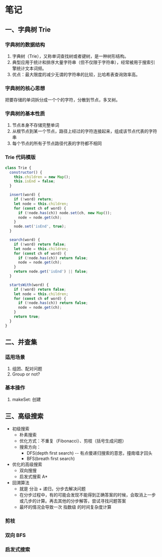# 笔记
## 一、字典树 Trie
### 字典树的数据结构
1. 字典树（Trie），又称单词查找树或者键树，是一种树形结构。
2. 典型应用于统计和排序大量字符串（但不仅限于字符串），经常被用于搜索引擎统计文本词频。
3. 优点：最大限度的减少无谓的字符串的比较，比哈希表查询效率高。
### 字典树的核心思想
把要存储的单词拆分成一个个的字符，分散到节点，多叉树。
### 字典树的基本性质
1. 节点本身不存储完整单词
2. 从根节点到某一个节点，路径上经过的字符连接起来，组成该节点代表的字符串
3. 每个节点的所有子节点路径代表的字符都不相同
### Trie 代码模版
```js
class Trie {
  constructor() {
    this.children = new Map();
    this.isEnd = false;
  }

  insert(word) {
    if (!word) return;
    let node = this.children;
    for (const ch of word) {
      if (!node.has(ch)) node.set(ch, new Map());
      node = node.get(ch);
    }
    node.set('isEnd', true);
  }

  search(word) {
    if (!word) return false;
    let node = this.children;
    for (const ch of word) {
      if (!node.has(ch)) return false;
      node = node.get(ch);
    }
    return node.get('isEnd') || false;
  }

  startsWith(word) {
    if (!word) return false;
    let node = this.children;
    for (const ch of word) {
      if (!node.has(ch)) return false;
      node = node.get(ch);
    }
    return true;
  }
}
```
## 二、并查集
### 适用场景
1. 组团、配对问题
2. Group or not?
### 基本操作
1. makeSet: 创建

## 三、高级搜索
* 初级搜索
  * 朴素搜索
  * 优化方式：不重复（Fibonacci）、剪枝（括号生成问题）
  * 搜索方向：
    * DFS(depth first search) -- 有点傻递归搜索的意思，撞南墙才回头
    * BFS(breath first search)
* 优化的高级搜索
  * 双向搜搜
  * 启发式搜索 A*
* 回溯算法
  * 就是 分治 + 递归，分步去解决问题
  * 在分步过程中，有的可能会发现不能得到正确答案的时候，会取消上一步或几步的计算。再去其他的分步解答，尝试寻找问题答案
  * 最坏的情况会导致一次 指数级 的时间复杂度计算
### 剪枝
### 双向 BFS
### 启发式搜索